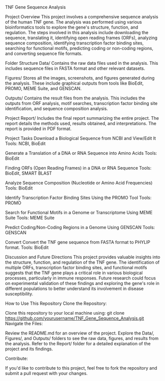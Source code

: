 TNF Gene Sequence Analysis

Project Overview
This project involves a comprehensive sequence analysis of the human TNF gene. The analysis was performed using various bioinformatics tools to explore the gene's structure, function, and regulation. The steps involved in this analysis include downloading the sequence, translating it, identifying open reading frames (ORFs), analyzing sequence composition, identifying transcription factor binding sites, searching for functional motifs, predicting coding or non-coding regions, and converting sequence file formats.

Folder Structure
Data/
Contains the raw data files used in the analysis. This includes sequence files in FASTA format and other relevant datasets.

Figures/
Stores all the images, screenshots, and figures generated during the analysis. These include graphical outputs from tools like BioEdit, PROMO, MEME Suite, and GENSCAN.

Outputs/
Contains the result files from the analysis. This includes the outputs from ORF analysis, motif searches, transcription factor binding site identification, and sequence composition analysis.

Project Report/
Includes the final report summarizing the entire project. The report details the methods used, results obtained, and interpretations. The report is provided in PDF format.

Project Tasks
Download a Biological Sequence from NCBI and View/Edit It
Tools: NCBI, BioEdit

Generate a Translation of a DNA or RNA Sequence into Amino Acids
Tools: BioEdit

Finding ORFs (Open Reading Frames) in a DNA or RNA Sequence
Tools: BioEdit, SMART BLAST

Analyze Sequence Composition (Nucleotide or Amino Acid Frequencies)
Tools: BioEdit

Identify Transcription Factor Binding Sites Using the PROMO Tool
Tools: PROMO

Search for Functional Motifs in a Genome or Transcriptome Using MEME Suite
Tools: MEME Suite

Predict Coding/Non-Coding Regions in a Genome Using GENSCAN
Tools: GENSCAN

Convert Convert the TNF gene sequence from FASTA format to PHYLIP format.
Tools: BioEdit

Discussion and Future Directions
This project provides valuable insights into the structure, function, and regulation of the TNF gene. The identification of multiple ORFs, transcription factor binding sites, and functional motifs suggests that the TNF gene plays a critical role in various biological processes, particularly in immune responses. Future research could focus on experimental validation of these findings and exploring the gene's role in different populations to better understand its involvement in disease susceptibility.

How to Use This Repository
Clone the Repository:

Clone this repository to your local machine using:
git clone https://github.com/yourusername/TNF_Gene_Sequence_Analysis.git
Navigate the Files:

Review the README.md for an overview of the project.
Explore the Data/, Figures/, and Outputs/ folders to see the raw data, figures, and results from the analysis.
Refer to the Report/ folder for a detailed explanation of the project and its findings.

Contribute:

If you'd like to contribute to this project, feel free to fork the repository and submit a pull request with your changes.